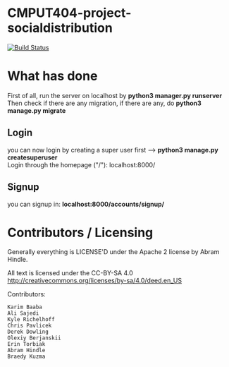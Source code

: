 CMPUT404-project-socialdistribution
===================================
[![Build Status](https://travis-ci.org/cmput404w19-project/group-project.svg?branch=master)](https://travis-ci.org/cmput404w19-project/group-project)


# What has done
First of all, run the server on localhost by **python3 manager.py runserver**
</br>Then check if there are any migration, if there are any, do **python3 manage.py migrate**
## Login 
you can now login by creating a super user first --> **python3 manage.py createsuperuser**
</br>Login through the homepage ("/"): localhost:8000/
## Signup 
you can signup in: **localhost:8000/accounts/signup/**





Contributors / Licensing
========================

Generally everything is LICENSE'D under the Apache 2 license by Abram Hindle.

All text is licensed under the CC-BY-SA 4.0 http://creativecommons.org/licenses/by-sa/4.0/deed.en_US

Contributors:

    Karim Baaba
    Ali Sajedi
    Kyle Richelhoff
    Chris Pavlicek
    Derek Dowling
    Olexiy Berjanskii
    Erin Torbiak
    Abram Hindle
    Braedy Kuzma
